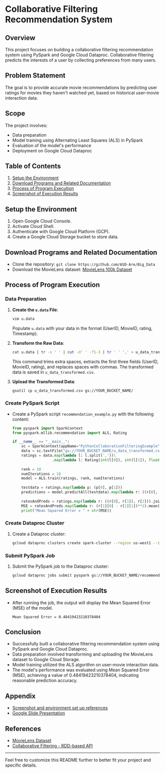 # Collaborative Filtering Recommendation System

## Overview
This project focuses on building a collaborative filtering recommendation system using PySpark and Google Cloud Dataproc. Collaborative filtering predicts the interests of a user by collecting preferences from many users.

## Problem Statement
The goal is to provide accurate movie recommendations by predicting user ratings for movies they haven't watched yet, based on historical user-movie interaction data.

## Scope
The project involves:
- Data preparation
- Model training using Alternating Least Squares (ALS) in PySpark
- Evaluation of the model's performance
- Deployment on Google Cloud Dataproc

## Table of Contents
1. [Setup the Environment](https://github.com/ASD-Are/Big_Data/blob/main/Collaborative%20Filtering%20-%20RDD-based%20API/CS570_week8_q2_20073_Aron_Dagniew.pdf)
2. [Download Programs and Related Documentation](https://github.com/ASD-Are/Big_Data/blob/main/Collaborative%20Filtering%20-%20RDD-based%20API/CS570_week8_q2_20073_Aron_Dagniew.pdf)
3. [Process of Program Execution](https://github.com/ASD-Are/Big_Data/blob/main/Collaborative%20Filtering%20-%20RDD-based%20API/CS570_week8_q2_20073_Aron_Dagniew.pdf)
4. [Screenshot of Execution Results](https://github.com/ASD-Are/Big_Data/blob/main/Collaborative%20Filtering%20-%20RDD-based%20API/CS570_week8_q2_20073_Aron_Dagniew.pdf)

## Setup the Environment
1. Open Google Cloud Console.
2. Activate Cloud Shell.
3. Authenticate with Google Cloud Platform (GCP).
4. Create a Google Cloud Storage bucket to store data.

## Download Programs and Related Documentation
- Clone the repository: `git clone https://github.com/ASD-Are/Big_Data`
- Download the MovieLens dataset: [MovieLens 100k Dataset](https://files.grouplens.org/datasets/movielens/ml-100k/u.data)

## Process of Program Execution

### Data Preparation
1. **Create the `u.data` File**: 
   ```bash
   vim u.data
   ```
   Populate `u.data` with your data in the format (UserID, MovieID, rating, Timestamp).

2. **Transform the Raw Data**:
   ```bash
   cat u.data | tr -s ' ' | cut -d' ' -f1-3 | tr ' ' ',' > u_data_transformed.csv
   ```
   This command trims extra spaces, extracts the first three fields (UserID, MovieID, rating), and replaces spaces with commas. The transformed data is saved in `u_data_transformed.csv`.

3. **Upload the Transformed Data**:
   ```bash
   gsutil cp u_data_transformed.csv gs://YOUR_BUCKET_NAME/
   ```

### Create PySpark Script
- Create a PySpark script `recommendation_example.py` with the following content:
  ```python
  from pyspark import SparkContext
  from pyspark.mllib.recommendation import ALS, Rating

  if __name__ == "__main__":
      sc = SparkContext(appName="PythonCollaborativeFilteringExample")
      data = sc.textFile("gs://YOUR_BUCKET_NAME/u_data_transformed.csv")
      ratings = data.map(lambda l: l.split(','))\
                    .map(lambda l: Rating(int(l[0]), int(l[1]), float(l[2])))
      
      rank = 10
      numIterations = 10
      model = ALS.train(ratings, rank, numIterations)
      
      testdata = ratings.map(lambda p: (p[0], p[1]))
      predictions = model.predictAll(testdata).map(lambda r: ((r[0], r[1]), r[2]))
      
      ratesAndPreds = ratings.map(lambda r: ((r[0], r[1]), r[2])).join(predictions)
      MSE = ratesAndPreds.map(lambda r: (r[1][0] - r[1][1])**2).mean()
      print("Mean Squared Error = " + str(MSE))
  ```

### Create Dataproc Cluster
1. Create a Dataproc cluster:
   ```bash
   gcloud dataproc clusters create spark-cluster --region us-west1 --zone us-west1-a --single-node
   ```

### Submit PySpark Job
1. Submit the PySpark job to the Dataproc cluster:
   ```bash
   gcloud dataproc jobs submit pyspark gs://YOUR_BUCKET_NAME/recommendation_example.py --cluster=spark-cluster --region=us-west1
   ```

## Screenshot of Execution Results
- After running the job, the output will display the Mean Squared Error (MSE) of the model.
  ```
  Mean Squared Error = 0.48419423210378404
  ```

## Conclusion
- Successfully built a collaborative filtering recommendation system using PySpark and Google Cloud Dataproc.
- Data preparation involved transforming and uploading the MovieLens dataset to Google Cloud Storage.
- Model training utilized the ALS algorithm on user-movie interaction data.
- The model's performance was evaluated using Mean Squared Error (MSE), achieving a value of 0.48419423210378404, indicating reasonable prediction accuracy.


## Appendix
- [Screenshot and environment set up references](https://github.com/ASD-Are/Big_Data/blob/main/Collaborative%20Filtering%20-%20RDD-based%20API/CS570_week8_q2_20073_Aron_Dagniew.pdf)
- [Google Slide Presentation]()
## References
- [MovieLens Dataset](https://files.grouplens.org/datasets/movielens/ml-100k/u.data)
- [Collaborative Filtering - RDD-based API](https://spark.apache.org/docs/latest/mllib-collaborative-filtering.html)

---

Feel free to customize this README further to better fit your project and specific details.
